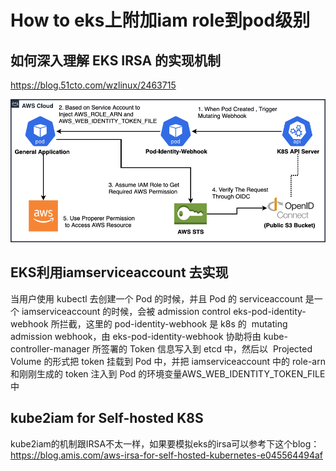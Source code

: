 # How to eks上附加iam role到pod级别

## 如何深入理解 EKS IRSA 的实现机制
https://blog.51cto.com/wzlinux/2463715

![aws-irsa](media/aws-irsa.png)


## EKS利用iamserviceaccount 去实现

当用户使用 kubectl 去创建一个 Pod 的时候，并且 Pod 的 serviceaccount 是一个 iamserviceaccount 的时候，会被 admission control eks-pod-identity-webhook 所拦截，这里的 pod-identity-webhook 是 k8s 的  mutating admission webhook，由 eks-pod-identity-webhook 协助将由 kube-controller-manager 所签署的 Token 信息写入到 etcd 中，然后以  Projected Volume 的形式把 token 挂载到 Pod 中，并把 iamserviceaccount 中的 role-arn 和刚刚生成的 token 注入到 Pod 的环境变量AWS_WEB_IDENTITY_TOKEN_FILE中


## kube2iam for Self-hosted K8S
kube2iam的机制跟IRSA不太一样，如果要模拟eks的irsa可以参考下这个blog：https://blog.amis.com/aws-irsa-for-self-hosted-kubernetes-e045564494af